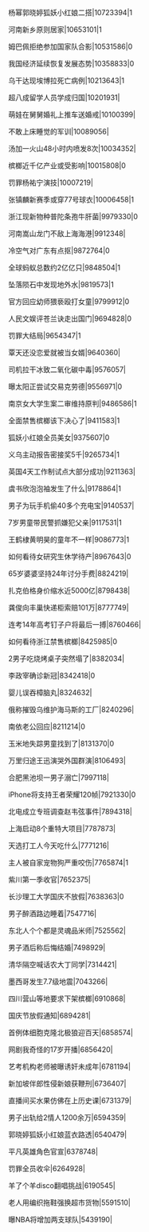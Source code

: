 杨幂郭晓婷狐妖小红娘二搭|10723394|1

河南新乡原则居家|10653101|1

姆巴佩拒绝参加国家队合影|10531586|0

我国经济延续恢复发展态势|10358833|0

乌干达现埃博拉死亡病例|10213643|1

超八成留学人员学成归国|10201931|

萌娃在舅舅婚礼上推车送婚戒|10100399|

不敢上床睡觉的军训|10089056|

汤加一火山48小时内喷发8次|10034352|

槟榔近千亿产业或受影响|10015808|0

罚罪杨祐宁演技|10007219|

张镇麟新赛季或穿77号球衣|10006458|1

浙江现新物种普陀条孢牛肝菌|9979330|0

河南嵩山龙门不敌上海海港|9912348|

冷空气对广东有点抠|9872764|0

全球蚂蚁总数约2亿亿只|9848504|1

坠落陨石中发现地外水|9819573|1

官方回应幼师猥亵殴打女童|9799912|0

人民文娱评苍兰诀走出国门|9694828|0

罚罪大结局|9654347|1

覃天还没恋爱就被当女婿|9640360|

司机拉干冰致二氧化碳中毒|9576057|

曝太阳正尝试交易克劳德|9556971|0

南京女大学生案二审维持原判|9486586|1

全面禁售槟榔该下决心了|9411583|1

狐妖小红娘全员美女|9375607|0

义乌主动报告密接奖5千|9265734|1

英国4天工作制试点大部分成功|9211363|

虞书欣泡泡袖发生了什么|9178864|1

男子为玩手机偷40多个充电宝|9140537|

7岁男童带民警抓嫌犯父亲|9117531|1

王鹤棣黄明昊的童年不一样|9086773|1

如何看待女研究生休学待产|8967643|0

65岁婆婆坚持24年讨分手费|8824219|

扎克伯格身价缩水近5000亿|8798438|

龚俊向丰巢快递柜索赔101万|8777749|

连考14年高考钉子户将最后一搏|8760466|

如何看待浙江禁售槟榔|8425985|0

2男子吃烧烤桌子突然塌了|8382034|

李政宰确诊新冠|8342418|0

婴儿误吞樟脑丸|8324632|

俄称摧毁乌维护海马斯的工厂|8240296|

南依老公回应|8211214|0

玉米地失踪男童找到了|8131370|0

万里归途王迅演哭外国群演|8106493|

合肥黑池坝一男子溺亡|7997118|

iPhone将支持王者荣耀120帧|7921330|0

北电成立专班调查赵韦弦事件|7894318|

上海启动8个重特大项目|7787873|

天选打工人今天吃什么|7771216|

主人被自家宠物狗严重咬伤|7765874|1

紫川第一季收官|7652375|

长沙理工大学国庆不放假|7638363|0

男子醉酒路边睡着|7547716|

东北人个个都是灵魂品米师|7525562|

男子酒后称后悔结婚|7498929|

清华隔空喊话农大丁同学|7314421|

墨西哥发生7.7级地震|7043266|

四川营山等地要求下架槟榔|6910868|

国庆节放假通知|6894281|

首例体细胞克隆北极狼迎百天|6858574|

网剧我奇怪的17岁开播|6856420|

艺考机构老师被曝诱奸未成年|6781194|

新加坡伴郎性侵新娘获鞭刑|6736407|

直播间买水果仿佛在上历史课|6731379|

男子出轨给2情人1200余万|6594359|

郭晓婷狐妖小红娘蓝衣路透|6540479|

平凡英雄角色官宣|6378748|

罚罪全员收伞|6264928|

羊了个羊disco翻唱挑战|6190545|

老人用编织拖鞋强换超市货物|5591510|

曝NBA将增加两支球队|5439190|

